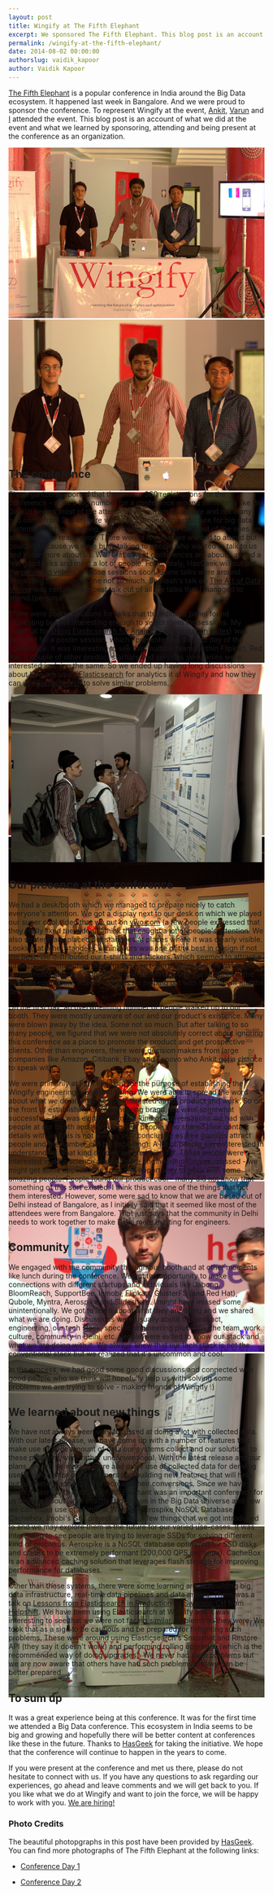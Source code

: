 ```yaml
---
layout: post
title: Wingify at The Fifth Elephant
excerpt: We sponsored The Fifth Elephant. This blog post is an account of what we did at the event and what we learned by sponsoring, attending and being present at the conference as an organization.
permalink: /wingify-at-the-fifth-elephant/
date: 2014-08-02 00:00:00
authorslug: vaidik_kapoor
author: Vaidik Kapoor
---
```



[The Fifth Elephant][1] is a popular conference in India around the Big Data ecosystem. It happened last week in Bangalore. And we were proud to sponsor the conference. To represent Wingify at the event, [Ankit][2], [Varun][3] and [I][4] attended the event. This blog post is an account of what we did at the event and what we learned by sponsoring, attending and being present at the conference as an organization.

<script>Galleria.run('#fifth-elephant-gallery');</script>
<div id="fifth-elephant-gallery" style="height: 600px;">
    <img src="/images/2014/08/0.jpg">
    <img src="/images/2014/08/3.jpg">
    <img src="/images/2014/08/1.jpg">
    <img src="/images/2014/08/2.jpg">
    <img src="/images/2014/08/4.jpg">
    <img src="/images/2014/08/5.jpg">
    <img src="/images/2014/08/6.jpg">
    <img src="/images/2014/08/7.jpg">
    <img src="/images/2014/08/8.jpg">
</div>

## The conference

The organizers reported that there were 960 registrations for the conference - quite a big number for a conference around something like Big Data. It seems most of the attendees were from Bangalore and not many had come from Delhi. There were talks around infrastructure for big data systems, machine learning, data mining, etc. A few talks out of the ones we attended were really good. There were a few that we wanted to attend but couldn't because we were busy talking to people who wanted to talk to us and know more about us. Well that's what conferences are about - attend a few good talks and meet a lot of people. Fortunately, HasGeek will put out the [recorded videos][5] of those sessions soon. Some talks were around interesting topics and some not so much. Shailesh's talk on [The Art of Data Mining][6] was certainly the best talk out of all the talks that I managed to attend (personal opinion).

There were poster sessions for talks that the editorial panel found interesting but not interesting enough to select them for sessions. My proposal for [Using Elasticsearch for Analytics][7] ([presentation slides][8]) was selected for a poster session, which I presented on the 2nd day of the conference. It was interesting to see that multiple teams within Flipkart, Red Hat, a couple of other product startups and services companies were interested in doing the same. So we ended up having long discussions about how are using [Elasticsearch][9] for analytics it at Wingify and how they can use [Elasticsearch][10] to solve similar problems.

<div style="text-align:center; margin: 5px;">
  <a href="https://flic.kr/p/ovqdx8">
    <img src="/images/2014/08/7.jpg">
  </a>
</div>

## Our presence at the conference

We had a desk/booth which we managed to prepare nicely to catch everyone's attention. We got a display next to our desk on which we played our super cool video that we put on [vwo.com][11] (a few people expressed that they really liked the video). I think that caught a lot of people's attention. We also strategically placed our standees at places where it was clearly visible. Looking at other standees, I think ours was one of the best in design if not the best. We distributed our t-shirts and stickers, which seemed to attract a lot of people (more than once for the free t-shirt). A few people gave us compliments for the A-4 insert we distributed to all the participants at the time of registration. Thanks to Paras for helping out with the content and the design.

On the first day, an overwhelming number of people walked up to our booth. They were mostly unaware of our and our product's existence. Many were blown away by the idea. Some not so much. But after talking to so many people, we figured that we were not absolutely correct about ignoring this conference as a place to promote the product and get prospective clients. Other than engineers, there were decision makers from large companies like Amazon, Citibank, Ebay and Lenovo who Ankit got a chance to speak with.

We were primarily at Fifth Elephant for the purpose of establishing the Wingify engineering brand and hiring. We were able to spread the word about what we do and got people interested about product and work. So on the front of establishing our engineering brand, we were somewhat successful - this was evident from the kind of conversations we had with people at our booth and the number of people who shared their contact details with us (this is not always very conclusive as free goodies attract people and the number can be deceiving). A lot of people were interested in understanding what kind of roles we are hiring for. These people were interested in data science and software engineering. Fingers crossed - we might get some applications soon and opportunity to work with some amazing people. People found our product cool - many did not know that something of this sort existed. I think this was one of the things that got them interested. However, some were sad to know that we are based out of Delhi instead of Bangalore, as I initially said that it seemed like most of the attendees were from Bangalore. That just says that the community in Delhi needs to work together to make Delhi more exciting for engineers.

## Community

We engaged with the community through our booth and at other moments like lunch during the conference. We got the opportunity to make connections with different startups and individuals like Jabong, BloomReach, SupportBee, Inmobi, Flipkart, GlusterFS (and Red Hat), Qubole, Myntra, Aerospike and Slideshare. I might have missed some unintentionally. We got to learn about what they are doing and we shared what we are doing. Discussions were usually about the product, engineering, our tech stack, specific engineering problems, the team, work culture, community in Delhi, etc. People were exited to know our stack and what we are doing with it. We always knew that our tech stack is not the conventional stack but we realized that it's uncommon and cool.

In the process, we had good some good discussions and connected with good people who we think will hopefully help us with solving some problems we are trying to solve - making friends of Wingify :)

## We learned about new things

We have not always been very focussed at doing a lot with collected data. With our latest release, we have come up with a number of features that make use of large amount of data our systems collect and our solutions to these problems were rather unconventional. With the latest release and our plans, we will be making more and more use of collected data for deriving useful insights for our customers and building new features that will help our customers optimize and increase their conversions. Since we have plans to work with data, The Fifth Elephant was an important conference for us to learn about what exactly is going on in the Big Data universe and how we can make use of all that at Wingify. Aerospike NoSQL Database, Cachebox, Imobi's Grill project are just a few things that we got introduced to and we may explore them in the future for our varied use-cases. It was interesting to see people are trying to leverage SSDs for solving different kind of problems. Aerospike is a NoSQL database optimized for SSD disks and claims to be extremely performant (200,000 QPS per node). CacheBox is an advanced caching solution that leverages flash storage for improving performance for databases.

Other than these systems, there were some learning around building big data infrastructure, real-time data pipelines and data mining. There was a talk on [Lessons from Elasticsearch in Production][12] by [Swaroop CH][13] from [Helpshift][14]. We have been using Elasticsearch at Wingify and it was interesting to see that we were not facing similar problems as they were. We took that as a sign to be cautious and be prepared for firfighting such problems. These were around using Elasticsearch's Snapshot and Restore API (they say it doesn't work) and performing rolling upgrades (which is the recommended way of doing upgrades). We never had such problems but we are now aware that others have had such problems and we can be better prepared.

## To sum up

It was a great experience being at this conference. It was for the first time we attended a Big Data conference. This ecosystem in India seems to be big and growing and hopefully there will be better content at conferences like these in the future. Thanks to [HasGeek][15] for taking the initiative. We hope that the conference will continue to happen in the years to come.

If you were present at the conference and met us there, please do not hesitate to connect with us. If you have any questions to ask regarding our experiences, go ahead and leave comments and we will get back to you. If you like what we do at Wingify and want to join the force, we will be happy to work with you. [We are hiring!][16]

### Photo Credits

The beautiful photopgraphs in this post have been provided by [HasGeek][17]. You can find more photographs of The Fifth Elephant at the following links:

* [Conference Day 1][18]
* [Conference Day 2][19]


  [1]: http://fifthelephant.in
  [2]: http://twitter.com/ankneo
  [3]: http://github.com/softvar
  [4]: http://github.com/vaidik
  [5]: http://hasgeek.tv
  [6]: https://funnel.hasgeek.com/fifthel2014/1166-the-art-of-data-mining-practical-learnings-from-re
  [7]: https://funnel.hasgeek.com/fifthel2014/1143-using-elasticsearch-for-analytics
  [8]: https://speakerdeck.com/vaidik/using-elasticsearch-for-analytics
  [9]: http://elasticsearch.org
  [10]: http://elasticsearch.org
  [11]: https://vwo.com
  [12]: https://funnel.hasgeek.com/fifthel2014/1181-lessons-from-elasticsearch-in-production
  [13]: https://twitter.com/swaroopch
  [14]: http://helpshift.com
  [15]: http://hasgeek.in
  [16]: http://wingify.com/careers
  [17]: http://hasgeek.in
  [18]: https://www.flickr.com/photos/hasgeek/sets/72157645996766474/
  [19]: https://www.flickr.com/photos/hasgeek/sets/72157645599451387/

